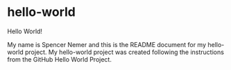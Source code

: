 # hello-world
Hello World!

My name is Spencer Nemer and this is the README document for my hello-world project.  My hello-world project was created following the instructions from the GitHub Hello World Project.

